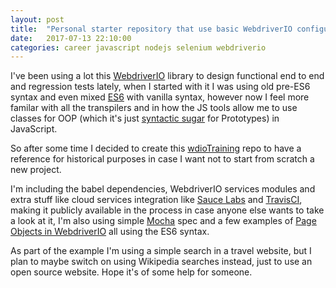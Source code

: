 ```yaml
---
layout: post
title:  "Personal starter repository that use basic WebdriverIO configurations"
date:   2017-07-13 22:10:00
categories: career javascript nodejs selenium webdriverio
---
```

I've been using a lot this [WebdriverIO](http://webdriver.io) library to design functional end to end and regression tests
lately, when I started with it I was using old pre-ES6 syntax and even mixed [ES6](http://exploringjs.com/es6/) with vanilla syntax, however now I feel more familar with all the transpilers and in how the JS tools allow me to
use classes for OOP (which it's just [syntactic sugar](https://developer.mozilla.org/en-US/docs/Web/JavaScript/Reference/Classes) for Prototypes) in JavaScript.

So after some time I decided to create this [wdioTraining](https://github.com/izaac/wdioTraining) repo to have a reference for historical purposes in case I want not to start from scratch a new project.

I'm including the babel dependencies, WebdriverIO services modules and extra stuff like cloud services integration like [Sauce Labs](https://saucelabs.com) and [TravisCI](https://travis-ci.org), making it publicly available in the process in case anyone else wants to take a look at it, I'm also using simple [Mocha](http://mochajs.org) spec and a few examples of [Page Objects in WebdriverIO](https://github.com/webdriverio/webdriverio/issues/356) all using the ES6 syntax.

As part of the example I'm using a simple search in a travel website, but I plan to maybe switch on using Wikipedia searches instead, just to use an open source website. Hope it's of some help for someone.